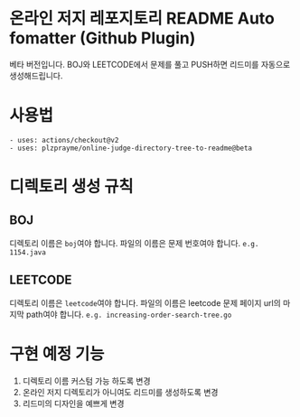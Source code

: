 # 온라인 저지 레포지토리 README Auto fomatter (Github Plugin)
베타 버전입니다. BOJ와 LEETCODE에서 문제를 풀고 PUSH하면 리드미를 자동으로 생성해드립니다.

# 사용법
```
- uses: actions/checkout@v2
- uses: plzprayme/online-judge-directory-tree-to-readme@beta
```

# 디렉토리 생성 규칙
## BOJ 
디렉토리 이름은 `boj`여야 합니다.
파일의 이름은 문제 번호여야 합니다. `e.g. 1154.java`

## LEETCODE
디렉토리 이름은 `leetcode`여야 합니다.
파일의 이름은 leetcode 문제 페이지 url의 마지막 path여야 합니다. `e.g. increasing-order-search-tree.go`

# 구현 예정 기능
1. 디렉토리 이름 커스텀 가능 하도록 변경
2. 온라인 저지 디렉토리가 아니여도 리드미를 생성하도록 변경
3. 리드미의 디자인을 예쁘게 변경
